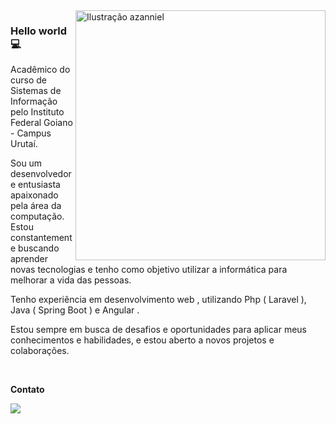 <img src="./cute-astronaut-operating-laptop.gif" min-width="400" max-width="400" width="400" align="right" alt="Ilustração azanniel">

<h3>Hello world💻</h3>

<p align="left"> 
 Acadêmico do curso de Sistemas de Informação pelo Instituto Federal Goiano - Campus Urutaí.<br>

Sou um desenvolvedor e entusiasta apaixonado pela área da computação. Estou constantemente buscando aprender novas tecnologias e tenho como objetivo utilizar a informática para melhorar a vida das pessoas.<br>

 Tenho experiência em desenvolvimento web , utilizando Php ( Laravel ), Java ( Spring Boot ) e Angular . <br>

 Estou sempre em busca de desafios e oportunidades para aplicar meus conhecimentos e habilidades, e estou aberto a novos projetos e colaborações.<br>
</p>

<br>

<p align="left">
  <strong>Contato</strong>
</p>

<p align="left">
  <a href="https://www.linkedin.com/in/crist%C3%B3v%C3%A3o-augusto-vieira-de-freitas-261bb0180/" alt="Linkedin">
  <img src="https://img.shields.io/badge/LinkedIn-0077B5?style=for-the-badge&logo=linkedin&logoColor=white" /></a>
</p>  

